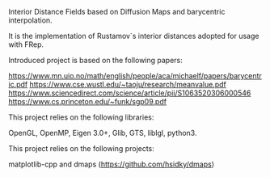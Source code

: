 Interior Distance Fields based on Diffusion Maps and barycentric interpolation.

It is the implementation of Rustamov`s interior distances adopted for usage with FRep.

Introduced project is based on the following papers:

https://www.mn.uio.no/math/english/people/aca/michaelf/papers/barycentric.pdf
https://www.cse.wustl.edu/~taoju/research/meanvalue.pdf
https://www.sciencedirect.com/science/article/pii/S1063520306000546
https://www.cs.princeton.edu/~funk/sgp09.pdf

This project relies on the following libraries:

OpenGL, OpenMP, Eigen 3.0+, Glib, GTS, libIgl, python3.

This project relies on the following projects:

matplotlib-cpp and dmaps (https://github.com/hsidky/dmaps)
